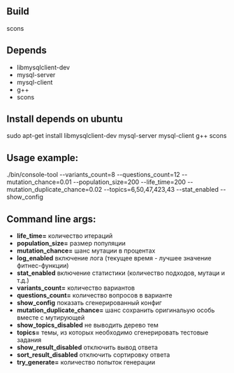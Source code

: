 ## Build
scons

## Depends
* libmysqlclient-dev
* mysql-server
* mysql-client
* g++
* scons

## Install depends on ubuntu
sudo apt-get install libmysqlclient-dev mysql-server mysql-client g++ scons

## Usage example:
./bin/console-tool --variants_count=8 --questions_count=12 --mutation_chance=0.01 --population_size=200 --life_time=200 --mutation_duplicate_chance=0.02 --topics=6,50,47,423,43 --stat_enabled --show_config
    
## Command line args:
* **life_time=** количество итераций
* **population_size=** размер популяции
* **mutation_chance=** шанс мутации в процентах
* **log_enabled** включение лога (текущее время - лучшее значение фитнес-функции)
* **stat_enabled** включение статистики (количество подходов, мутаци и т.д.)
* **variants_count=** количество вариантов
* **questions_count=** количество вопросов в варианте
* **show_config** показать сгенерированный конфиг
* **mutation_duplicate_chance=** шанс сохранить оригинальую особь вместе с мутирующей
* **show_topics_disabled** не выводить дерево тем
* **topics=** темы, из которых необходимо сгенерировать тестовые задания
* **show_result_disabled** отключить вывод ответа
* **sort_result_disabled** отключить сортировку ответа
* **try_generate=** количество попыток генерации
